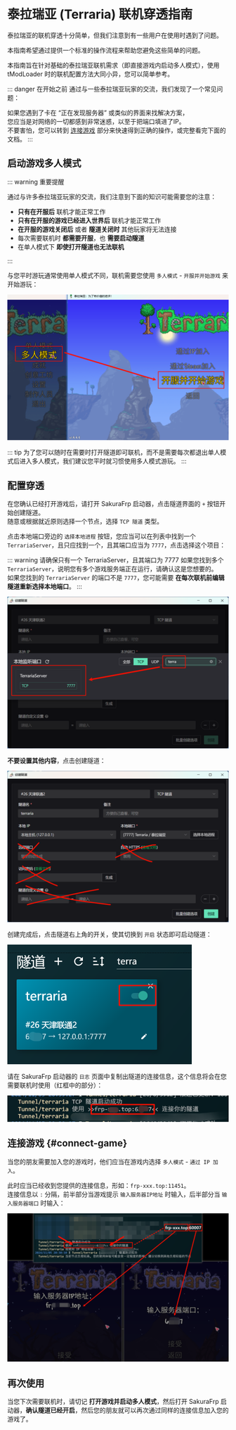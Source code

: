 # 泰拉瑞亚 (Terraria) 联机穿透指南

泰拉瑞亚的联机穿透十分简单，但我们注意到有一些用户在使用时遇到了问题。

本指南希望通过提供一个标准的操作流程来帮助您避免这些简单的问题。

本指南旨在针对基础的泰拉瑞亚联机需求（即直接游戏内启动多人模式），使用 tModLoader 时的联机配置方法大同小异，您可以简单参考。

::: danger 在开始之前
通过与一些泰拉瑞亚玩家的交流，我们发现了一个常见问题：

如果您遇到了卡在 “正在发现服务器” 或类似的界面来找解决方案，  
您应当是对网络的一切都感到非常迷惑，以至于把端口填进了IP。  
不要害怕，您可以转到 [连接游戏](#connect-game) 部分来快速得到正确的操作，或完整看完下面的文档。
:::

## 启动游戏多人模式

::: warning 重要提醒

通过与许多泰拉瑞亚玩家的交流，我们注意到下面的知识可能需要您的注意：

- **只有在开服后** 联机才能正常工作
- **只有在开服的游戏已经进入世界后** 联机才能正常工作
- **在开服的游戏关闭后** 或者 **隧道关闭时** 其他玩家将无法连接
- 每次需要联机时 **都需要开服**，也 **需要启动隧道**
- 在单人模式下 **即使打开隧道也无法联机**

:::

与您平时游玩通常使用单人模式不同，联机需要您使用 `多人模式` - `开服并开始游戏` 来开始游玩：

![](_images/terraria-start-multi.png)

::: tip
为了您可以随时在需要时打开隧道即可联机，而不是需要每次都退出单人模式后进入多人模式，我们建议您平时就习惯使用多人模式游玩。
:::

## 配置穿透

在您确认已经打开游戏后，请打开 SakuraFrp 启动器，点击隧道界面的 `+` 按钮开始创建隧道。  
随意或根据就近原则选择一个节点，选择 `TCP 隧道` 类型。

点击本地端口旁边的 `选择本地进程` 按钮，您应当可以在列表中找到一个 `TerrariaServer`，且只应找到一个，且其端口应当为 `7777`，点击选择这个项目：

::: warning 请确保只有一个 TerrariaServer，且其端口为 7777
如果您找到多个 `TerrariaServer`，说明您有多个游戏服务端正在运行，请确认这是您想要的。  
如果您找到的 `TerrariaServer` 的端口不是 `7777`，您可能需要 **在每次联机前编辑隧道重新选择本地端口**。
:::

![](_images/terraria-choose-port.png)

**不要设置其他内容**，点击创建隧道：

![](_images/terraria-create-tunnel.png)

创建完成后，点击隧道右上角的开关，使其切换到 `开启` 状态即可启动隧道：

![](_images/terraria-start-tunnel.png)

请在 SakuraFrp 启动器的 `日志` 页面中复制出隧道的连接信息，这个信息将会在您需要联机时使用（红框中的部分）：

![](_images/terraria-tunnel-info.png)

## 连接游戏 {#connect-game}

当您的朋友需要加入您的游戏时，他们应当在游戏内选择 `多人模式` - `通过 IP 加入`。

此时应当已经收到您提供的连接信息，形如：`frp-xxx.top:11451`。  
连接信息以 `:` 分隔，前半部分当游戏提示 `输入服务器IP地址` 时输入，后半部分当 `输入服务器端口` 时输入：

![](_images/terraria-join.png)

## 再次使用

当您下次需要联机时，请切记 **打开游戏并启动多人模式**，然后打开 SakuraFrp 启动器，**确认隧道已经开启**，然后您的朋友就可以再次通过同样的连接信息加入您的游戏了。
